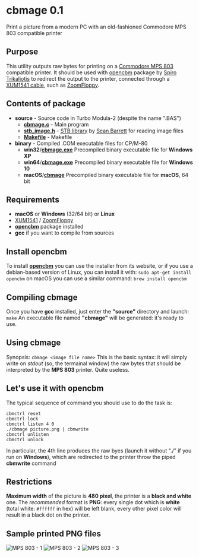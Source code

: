 # cbmage 0.1
Print a picture from a modern PC with an old-fashioned Commodore MPS 803 compatible printer
## Purpose
This utility outputs raw bytes for printing on a [Commodore MPS 803](http://www.zimmers.net/cbmpics/p6serial3.html) compatible printer. It should be used with [opencbm](http://spiro.trikaliotis.net/opencbm) package by [Spiro Trikaliotis](http://spiro.trikaliotis.net/) to redirect the output to the printer, connected through a [XUM1541 cable](https://rdist.root.org/2009/01/21/introducing-xum1541-the-fast-c64-floppy-usb-adapter/), such as [ZoomFloppy](http://www.go4retro.com/products/zoomfloppy/).

## Contents of package
- **source** - Source code in Turbo Modula-2 (despite the name ".BAS")
  - [**cbmage.c**](https://github.com/sblendorio/cbmage/blob/master/source/cbmage.c) - Main program
  - [**stb_image.h**](https://github.com/sblendorio/cbmage/blob/master/source/xterm.mod) - [STB library](https://github.com/nothings/stb) by [Sean Barrett](https://twitter.com/nothings) for reading image files
  - [**Makefile**](https://github.com/sblendorio/cbmage/blob/master/source/Makefile) - Makefile
- **binary** - Compiled .COM executable files for CP/M-80
  - **win32**/[**cbmage.exe**](https://github.com/sblendorio/cbmage/blob/master/binary/win32/cbmage.exe?raw=true) Precompiled binary executable file for **Windows XP**
  - **win64**/[**cbmage.exe**](https://github.com/sblendorio/cbmage/blob/master/binary/win64/cbmage.exe?raw=true) Precompiled binary executable file for **Windows 10**
  - **macOS**/[**cbmage**](https://github.com/sblendorio/cbmage/blob/master/binary/macOS/cbmage?raw=true) Precompiled binary executable file for **macOS**, 64 bit

## Requirements
- **macOS** or **Windows** (32/64 bit) or **Linux**
- [XUM1541](https://rdist.root.org/2009/01/21/introducing-xum1541-the-fast-c64-floppy-usb-adapter/) / [ZoomFloppy](https://rdist.root.org/2009/01/21/introducing-xum1541-the-fast-c64-floppy-usb-adapter/)
- [**opencbm**](http://spiro.trikaliotis.net/opencbm) package installed
- **gcc** if you want to compile from sources

## Install **opencbm**
To install [**opencbm**](http://spiro.trikaliotis.net/opencbm) you can use the installer from its website, or if you use a debian-based version of Linux, you can install it with:
`sudo apt-get install opencbm`
on macOS you can use a similar command:
`brew install opencbm`

## Compiling **cbmage**
Once you have **gcc** installed, just enter the **"source"** directory and launch:
`make`
An executable file named **"cbmage"** will be generated: it's ready to use.

## Using **cbmage**

Synopsis:
`cbmage <image file name>`
This is the basic syntax: it will simply write on *stdout* (so, the termainal window) the raw bytes that should be interpreted by the **MPS 803** printer. Quite useless.

## Let's use it with **opencbm**

The typical sequence of command you should use to do the task is:

    cbmctrl reset
    cbmctrl lock
    cbmctrl listen 4 0
    ./cbmage picture.png | cbmwrite
    cbmctrl unlisten
    cbmctrl unlock

In particular, the 4th line produces the raw byes (launch it without "./" if you run on **Windows**), which are redirected to the printer throw the piped **cbmwrite** command

## Restrictions
**Maximum width** of the picture is **480 pixel**, the printer is a **black and white** one. The _recommended_ format is **PNG**: every single dot which is **white** (total white: `#ffffff` in hex) will be left blank, every other pixel color will result in a black dot on the printer.

## Sample printed **PNG** files
![MPS 803 - 1](http://www.sblendorio.eu/images/mps803-1.jpg)
![MPS 803 - 2](http://www.sblendorio.eu/images/mps803-3.jpg)
![MPS 803 - 3](http://www.sblendorio.eu/images/mps803-2.jpg)

